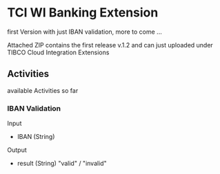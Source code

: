 # TCI WI Banking Extension
first Version with just IBAN validation, more to come ...

Attached ZIP contains the first release v.1.2 and can just uploaded under 
TIBCO Cloud Integration Extensions

## Activities
available Activities so far
### IBAN Validation
Input
- IBAN (String)

Output
- result (String) "valid" / "invalid"
